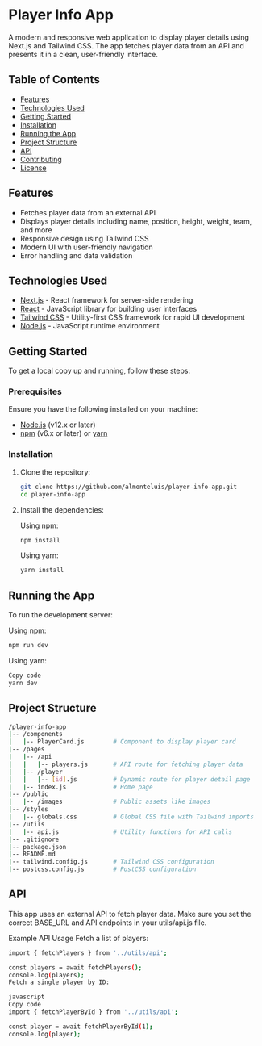 # Player Info App

A modern and responsive web application to display player details using Next.js and Tailwind CSS. The app fetches player data from an API and presents it in a clean, user-friendly interface.

## Table of Contents

- [Features](#features)
- [Technologies Used](#technologies-used)
- [Getting Started](#getting-started)
- [Installation](#installation)
- [Running the App](#running-the-app)
- [Project Structure](#project-structure)
- [API](#api)
- [Contributing](#contributing)
- [License](#license)

## Features

- Fetches player data from an external API
- Displays player details including name, position, height, weight, team, and more
- Responsive design using Tailwind CSS
- Modern UI with user-friendly navigation
- Error handling and data validation

## Technologies Used

- [Next.js](https://nextjs.org/) - React framework for server-side rendering
- [React](https://reactjs.org/) - JavaScript library for building user interfaces
- [Tailwind CSS](https://tailwindcss.com/) - Utility-first CSS framework for rapid UI development
- [Node.js](https://nodejs.org/) - JavaScript runtime environment

## Getting Started

To get a local copy up and running, follow these steps:

### Prerequisites

Ensure you have the following installed on your machine:

- [Node.js](https://nodejs.org/en/download/) (v12.x or later)
- [npm](https://www.npmjs.com/get-npm) (v6.x or later) or [yarn](https://yarnpkg.com/getting-started/install)

### Installation

1. Clone the repository:

    ```bash
    git clone https://github.com/almonteluis/player-info-app.git
    cd player-info-app
    ```

2. Install the dependencies:

    Using npm:

    ```bash
    npm install
    ```

    Using yarn:

    ```bash
    yarn install
    ```

## Running the App

To run the development server:

Using npm:

```bash
npm run dev
```
Using yarn:

```bash
Copy code
yarn dev
```

## Project Structure

```bash
/player-info-app
|-- /components
|   |-- PlayerCard.js        # Component to display player card
|-- /pages
|   |-- /api
|   |   |-- players.js       # API route for fetching player data
|   |-- /player
|   |   |-- [id].js          # Dynamic route for player detail page
|   |-- index.js             # Home page
|-- /public
|   |-- /images              # Public assets like images
|-- /styles
|   |-- globals.css          # Global CSS file with Tailwind imports
|-- /utils
|   |-- api.js               # Utility functions for API calls
|-- .gitignore
|-- package.json
|-- README.md
|-- tailwind.config.js       # Tailwind CSS configuration
|-- postcss.config.js        # PostCSS configuration
```

## API


This app uses an external API to fetch player data. Make sure you set the correct BASE_URL and API endpoints in your utils/api.js file.

Example API Usage
Fetch a list of players:

```bash
import { fetchPlayers } from '../utils/api';

const players = await fetchPlayers();
console.log(players);
Fetch a single player by ID:
```

```bash
javascript
Copy code
import { fetchPlayerById } from '../utils/api';

const player = await fetchPlayerById(1);
console.log(player);
```